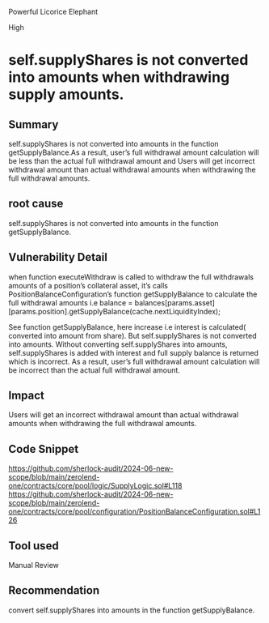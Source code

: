 Powerful Licorice Elephant

High

# self.supplyShares is not converted into amounts when withdrawing supply amounts.

## Summary
self.supplyShares is not converted into amounts in the  function getSupplyBalance.As a result, user’s full withdrawal amount calculation will be less than the actual full withdrawal amount and Users will get incorrect withdrawal amount than actual withdrawal amounts when withdrawing the full withdrawal amounts.

## root cause
self.supplyShares is not converted into amounts in the  function getSupplyBalance.


## Vulnerability Detail
when function executeWithdraw is called to withdraw the full withdrawals amounts of a position’s collateral asset, it’s calls PositionBalanceConfiguration’s function getSupplyBalance to calculate the full withdrawal amounts i.e balance = balances[params.asset][params.position].getSupplyBalance(cache.nextLiquidityIndex);

See function getSupplyBalance, here increase i.e interest is calculated( converted into amount from share). But self.supplyShares is not converted into amounts. Without converting  self.supplyShares into amounts, self.supplyShares is added with interest and full supply balance is returned which is incorrect. As a result, user’s full withdrawal amount calculation will be incorrect than the actual full withdrawal amount.

## Impact
 Users will get an incorrect withdrawal amount than actual withdrawal amounts when withdrawing the full withdrawal amounts.


## Code Snippet
https://github.com/sherlock-audit/2024-06-new-scope/blob/main/zerolend-one/contracts/core/pool/logic/SupplyLogic.sol#L118
https://github.com/sherlock-audit/2024-06-new-scope/blob/main/zerolend-one/contracts/core/pool/configuration/PositionBalanceConfiguration.sol#L126
## Tool used

Manual Review

## Recommendation
convert self.supplyShares into amounts in the  function getSupplyBalance.
